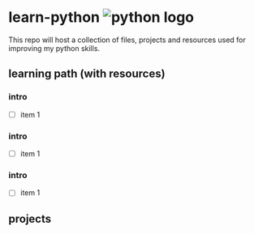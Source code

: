 # learn-python ![python logo](https://www.python.org/static/community_logos/python-powered-w-70x28.png)

This repo will host a collection of files, projects and resources used for improving my python skills. 

## learning path (with resources)
### intro
- [ ] item 1

### intro
- [ ] item 1

### intro
- [ ] item 1

## projects
